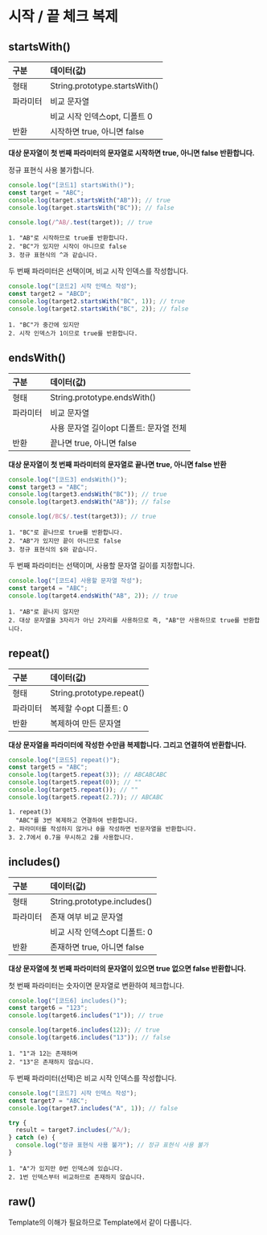 # 시작 / 끝 체크 복제

## startsWith()

| 구분     | 데이터(값)                    |
| :------- | :---------------------------- |
| 형태     | String.prototype.startsWith() |
| 파라미터 | 비교 문자열                   |
|          | 비교 시작 인덱스opt, 디폴트 0 |
| 반환     | 시작하면 true, 아니면 false   |

**대상 문자열이 첫 번째 파라미터의 문자열로 시작하면 true, 아니면 false 반환합니다.**

정규 표현식 사용 불가합니다.

```js
console.log("[코드1] startsWith()");
const target = "ABC";
console.log(target.startsWith("AB")); // true
console.log(target.startsWith("BC")); // false

console.log(/^AB/.test(target)); // true
```

    1. "AB"로 시작하므로 true를 반환합니다.
    2. "BC"가 있지만 시작이 아니므로 false
    3. 정규 표현식의 ^과 같습니다.

두 번째 파라미터은 선택이며, 비교 시작 인덱스를 작성합니다.

```js
console.log("[코드2] 시작 인덱스 작성");
const target2 = "ABCD";
console.log(target2.startsWith("BC", 1)); // true
console.log(target2.startsWith("BC", 2)); // false
```

    1. "BC"가 중간에 있지만
    2. 시작 인덱스가 1이므로 true를 반환합니다.

## endsWith()

| 구분     | 데이터(값)                              |
| :------- | :-------------------------------------- |
| 형태     | String.prototype.endsWith()             |
| 파라미터 | 비교 문자열                             |
|          | 사용 문자열 길이opt 디폴트: 문자열 전체 |
| 반환     | 끝나면 true, 아니면 false               |

**대상 문자열이 첫 번째 파라미터의 문자열로 끝나면 true, 아니면 false 반환**

```js
console.log("[코드3] endsWith()");
const target3 = "ABC";
console.log(target3.endsWith("BC")); // true
console.log(target3.endsWith("AB")); // false

console.log(/BC$/.test(target3)); // true
```

    1. "BC"로 끝나므로 true를 반환합니다.
    2. "AB"가 있지만 끝이 아니므로 false
    3. 정규 표현식의 $와 같습니다.

두 번째 파라미터는 선택이며, 사용할 문자열 길이를 지정합니다.

```js
console.log("[코드4] 사용할 문자열 작성");
const target4 = "ABC";
console.log(target4.endsWith("AB", 2)); // true
```

    1. "AB"로 끝나지 않지만
    2. 대상 문자열을 3자리가 아닌 2자리를 사용하므로 즉, "AB"만 사용하므로 true를 반환합니다.

## repeat()

| 구분     | 데이터(값)                |
| :------- | :------------------------ |
| 형태     | String.prototype.repeat() |
| 파라미터 | 복제할 수opt 디폴트: 0    |
| 반환     | 복제하여 만든 문자열      |

**대상 문자열을 파라미터에 작성한 수만큼 복제합니다. 그리고 연결하여 반환합니다.**

```js
console.log("[코드5] repeat()");
const target5 = "ABC";
console.log(target5.repeat(3)); // ABCABCABC
console.log(target5.repeat(0)); // ""
console.log(target5.repeat()); // ""
console.log(target5.repeat(2.7)); // ABCABC
```

    1. repeat(3)
      "ABC"를 3번 복제하고 연결하여 반환합니다.
    2. 파라미터를 작성하지 않거나 0을 작성하면 빈문자열을 반환합니다.
    3. 2.7에서 0.7을 무시하고 2를 사용합니다.

## includes()

| 구분     | 데이터(값)                    |
| :------- | :---------------------------- |
| 형태     | String.prototype.includes()   |
| 파라미터 | 존재 여부 비교 문자열         |
|          | 비교 시작 인덱스opt 디폴트: 0 |
| 반환     | 존재하면 true, 아니면 false   |

**대상 문자열에 첫 번째 파라미터의 문자열이 있으면 true 없으면 false 반환합니다.**

첫 번째 파라미터는 숫자이면 문자열로 변환하여 체크합니다.

```js
console.log("[코드6] includes()");
const target6 = "123";
console.log(target6.includes("1")); // true

console.log(target6.includes(12)); // true
console.log(target6.includes("13")); // false
```

    1. "1"과 12는 존재하며
    2. "13"은 존재하지 않습니다.

두 번째 파라미터(선택)은 비교 시작 인덱스를 작성합니다.

```js
console.log("[코드7] 시작 인덱스 작성");
const target7 = "ABC";
console.log(target7.includes("A", 1)); // false

try {
  result = target7.includes(/^A/);
} catch (e) {
  console.log("정규 표현식 사용 불가"); // 정규 표현식 사용 불가
}
```

    1. "A"가 있지만 0번 인덱스에 있습니다.
    2. 1번 인덱스부터 비교하므로 존재하지 않습니다.

## raw()

Template의 이해가 필요하므로 Template에서 같이 다룹니다.
